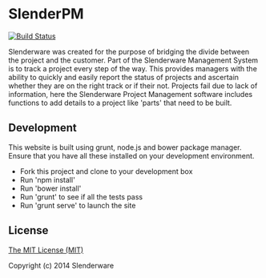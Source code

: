 SlenderPM
=========
[![Build Status](https://travis-ci.org/Slenderware/slenderpm.svg?branch=master)](https://travis-ci.org/Slenderware/slenderpm)

Slenderware was created for the purpose of bridging the divide between the project and the customer. 
Part of the Slenderware Management System is to track a project every step of the way. 
This provides managers with the ability to quickly and easily report the status of projects and ascertain whether they are on the right track or if their not. 
Projects fail due to lack of information, here the Slenderware Project Management software includes functions to add details to a project like 'parts' that need to be built.

Development
-----------
This website is built using grunt, node.js and bower package manager. Ensure that you have all these installed on your development environment.

* Fork this project and clone to your development box
* Run 'npm install'
* Run 'bower install'
* Run 'grunt' to see if all the tests pass
* Run 'grunt serve' to launch the site

License
-------
[The MIT License (MIT)](https://github.com/Slenderware/slenderpm/blob/master/LICENSE)

Copyright (c) 2014 Slenderware
